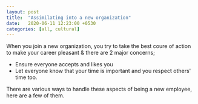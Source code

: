 ```yaml
---
layout: post
title:  "Assimilating into a new organization"
date:   2020-06-11 12:23:00 +0530
categories: [all, cultural]
---
```


When you join a new organization, you try to take the best coure of action to make your career pleasant & there are 2 major concerns;
 * Ensure everyone accepts and likes you
 * Let everyone know that your time is important and you respect others' time too.

There are various ways to handle these aspects of being a new employee, here are a few of them.
